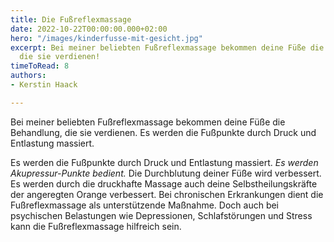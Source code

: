 ```yaml
---
title: Die Fußreflexmassage
date: 2022-10-22T00:00:00.000+02:00
hero: "/images/kinderfusse-mit-gesicht.jpg"
excerpt: Bei meiner beliebten Fußreflexmassage bekommen deine Füße die Behandlung,
  die sie verdienen!
timeToRead: 8
authors:
- Kerstin Haack

---
```


Bei meiner beliebten Fußreflexmassage bekommen deine Füße die Behandlung, die sie verdienen. Es werden die Fußpunkte durch Druck und Entlastung massiert.

Es werden die Fußpunkte durch Druck und Entlastung massiert. _Es werden Akupressur-Punkte bedient._ Die Durchblutung deiner Füße wird verbessert. Es werden durch die druckhafte Massage auch deine Selbstheilungskräfte der angeregten Orange verbessert. Bei chronischen Erkrankungen dient die Fußreflexmassage als unterstützende Maßnahme. Doch auch bei psychischen Belastungen wie Depressionen, Schlafstörungen und Stress kann die Fußreflexmassage hilfreich sein.